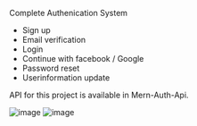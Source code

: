 Complete Authenication System
 - Sign up
 - Email verification
 - Login 
 - Continue with facebook / Google
 - Password reset
 - Userinformation update
 
 API for this project is available in Mern-Auth-Api.


![image](https://user-images.githubusercontent.com/59310528/94893604-4f373600-04a7-11eb-8fc0-e550a5be995c.png)
![image](https://user-images.githubusercontent.com/59310528/94893707-8efe1d80-04a7-11eb-9ae9-07db5b45febf.png)
